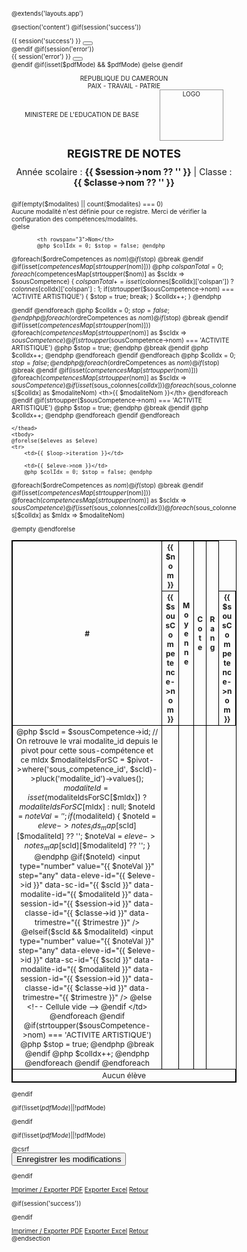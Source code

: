 @extends('layouts.app')

@section('content')
@if(session('success'))
    <div class="alert alert-success alert-dismissible fade show" role="alert">
        {{ session('success') }}
        <button type="button" class="btn-close" data-bs-dismiss="alert" aria-label="Fermer"></button>
    </div>
@endif
@if(session('error'))
    <div class="alert alert-danger alert-dismissible fade show" role="alert">
        {{ session('error') }}
        <button type="button" class="btn-close" data-bs-dismiss="alert" aria-label="Fermer"></button>
    </div>
@endif
@if(isset($pdfMode) && $pdfMode)
    <style>
        @page { size: A4 landscape; margin: 0.7cm; }
        body { font-size: 10px; }
        .registre-table, .registre-table th, .registre-table td {
            border: 1px solid #000;
            border-collapse: collapse;
            font-size: 9px;
            word-break: break-word;
        }
        .registre-table th, .registre-table td {
            padding: 2px 3px;
            text-align: center;
        }
        .header-section {
            text-align: center;
            margin-bottom: 10px;
        }
        .registre-title {
            font-weight: bold;
            font-size: 13px;
            margin: 6px 0;
        }
        .subtitle {
            font-size: 11px;
            margin-bottom: 3px;
        }
        .logo-placeholder {
            width: 70px;
            height: 50px;
            border: 1px solid #999;
            display: inline-block;
            vertical-align: middle;
            margin-left: 15px;
        }
    </style>
@else
    <style>
        .registre-table, .registre-table th, .registre-table td {
            border: 1px solid #000;
            border-collapse: collapse;
            font-size: 12px;
        }
        .registre-table th, .registre-table td {
            padding: 2px 5px;
            text-align: center;
        }
        .header-section {
            text-align: center;
            margin-bottom: 20px;
        }
        .registre-title {
            font-weight: bold;
            font-size: 18px;
            margin: 10px 0;
        }
        .subtitle {
            font-size: 14px;
            margin-bottom: 5px;
        }
        .logo-placeholder {
            width: 100px;
            height: 80px;
            border: 1px solid #999;
            display: inline-block;
            vertical-align: middle;
            margin-left: 30px;
        }
    </style>
@endif
<div class="container" id="registre-pdf">
    <div class="header-section">
        <div>REPUBLIQUE DU CAMEROUN</div>
        <div>PAIX - TRAVAIL - PATRIE</div>
        <div>MINISTERE DE L'EDUCATION DE BASE
            <span class="logo-placeholder">LOGO</span>
        </div>
        <div class="registre-title">REGISTRE DE NOTES</div>
        <div class="subtitle">Année scolaire : <b>{{ $session->nom ?? '' }}</b> | Classe : <b>{{ $classe->nom ?? '' }}</b></div>
    </div>
    @if(empty($modalites) || count($modalites) === 0)
    <div class="alert alert-warning">Aucune modalité n'est définie pour ce registre. Merci de vérifier la configuration des compétences/modalités.</div>
@else
<table class="registre-table" width="100%">
    <thead>
        <tr>
            <th rowspan="3">#</th>
            
            <th rowspan="3">Nom</th>
            @php $colIdx = 0; $stop = false; @endphp
@foreach($ordreCompetences as $nom)
    @if($stop) @break @endif
    @if(isset($competencesMap[strtoupper($nom)]))
        @php
            $colspanTotal = 0;
            foreach($competencesMap[strtoupper($nom)] as $scIdx => $sousCompetence) {
                $colspanTotal += isset($colonnes[$colIdx]['colspan']) ? $colonnes[$colIdx]['colspan'] : 1;
                if(strtoupper($sousCompetence->nom) === 'ACTIVITE ARTISTIQUE') { $stop = true; break; }
                $colIdx++;
            }
        @endphp
        <th colspan="{{ $colspanTotal }}">{{ $nom }}</th>
    @endif
@endforeach
            <th rowspan="3">Moyenne</th>
            <th rowspan="3">Cote</th>
            <th rowspan="3">Rang</th>
        </tr>
        <tr>
            @php $colIdx = 0; $stop = false; @endphp
@foreach($ordreCompetences as $nom)
    @if($stop) @break @endif
    @if(isset($competencesMap[strtoupper($nom)]))
        @foreach($competencesMap[strtoupper($nom)] as $scIdx => $sousCompetence)
            @if(strtoupper($sousCompetence->nom) === 'ACTIVITE ARTISTIQUE')
                <th colspan="{{ isset($colonnes[$colIdx]['colspan']) ? $colonnes[$colIdx]['colspan'] : 1 }}">{{ $sousCompetence->nom }}</th>
                @php $stop = true; @endphp
                @break
            @endif
            <th colspan="{{ isset($colonnes[$colIdx]['colspan']) ? $colonnes[$colIdx]['colspan'] : 1 }}">{{ $sousCompetence->nom }}</th>
            @php $colIdx++; @endphp
        @endforeach
    @endif
@endforeach
        </tr>
        <tr>
            @php $colIdx = 0; $stop = false; @endphp
@foreach($ordreCompetences as $nom)
    @if($stop) @break @endif
    @if(isset($competencesMap[strtoupper($nom)]))
        @foreach($competencesMap[strtoupper($nom)] as $scIdx => $sousCompetence)
            @if(isset($sous_colonnes[$colIdx]))
                @foreach($sous_colonnes[$colIdx] as $modaliteNom)
                    <th>{{ $modaliteNom }}</th>
                @endforeach
            @endif
            @if(strtoupper($sousCompetence->nom) === 'ACTIVITE ARTISTIQUE')
                @php $stop = true; @endphp
                @break
            @endif
            @php $colIdx++; @endphp
        @endforeach
    @endif
@endforeach
        </tr>

    </thead>
    <tbody>
    @forelse($eleves as $eleve)
    <tr>
        <td>{{ $loop->iteration }}</td>
        
        <td>{{ $eleve->nom }}</td>
        @php $colIdx = 0; $stop = false; @endphp
@foreach($ordreCompetences as $nom)
    @if($stop) @break @endif
    @if(isset($competencesMap[strtoupper($nom)]))
        @foreach($competencesMap[strtoupper($nom)] as $scIdx => $sousCompetence)
            @if(isset($sous_colonnes[$colIdx]))
                @foreach($sous_colonnes[$colIdx] as $mIdx => $modaliteNom)
                    <td>
                        @php
                            $scId = $sousCompetence->id;
                            // On retrouve le vrai modalite_id depuis le pivot pour cette sous-compétence et ce mIdx
                            $modaliteIdsForSC = $pivot->where('sous_competence_id', $scId)->pluck('modalite_id')->values();
                            $modaliteId = isset($modaliteIdsForSC[$mIdx]) ? $modaliteIdsForSC[$mIdx] : null;
                            $noteId = $noteVal = '';
                            if ($modaliteId) {
                                $noteId = $eleve->notes_ids_map[$scId][$modaliteId] ?? '';
                                $noteVal = $eleve->notes_map[$scId][$modaliteId] ?? '';
                            }
                        @endphp
                        @if($noteId)
                            <input type="number" value="{{ $noteVal }}" step="any"
    data-eleve-id="{{ $eleve->id }}"
    data-sc-id="{{ $scId }}"
    data-modalite-id="{{ $modaliteId }}"
    data-session-id="{{ $session->id }}"
    data-classe-id="{{ $classe->id }}"
    data-trimestre="{{ $trimestre }}"
/>
                        @elseif($scId && $modaliteId)
                            <input type="number" value="{{ $noteVal }}" step="any"
    data-eleve-id="{{ $eleve->id }}"
    data-sc-id="{{ $scId }}"
    data-modalite-id="{{ $modaliteId }}"
    data-session-id="{{ $session->id }}"
    data-classe-id="{{ $classe->id }}"
    data-trimestre="{{ $trimestre }}"
/>
                        @else
                            <!-- Cellule vide -->
                        @endif
                    </td>
                @endforeach
            @endif
            @if(strtoupper($sousCompetence->nom) === 'ACTIVITE ARTISTIQUE')
                @php $stop = true; @endphp
                @break
            @endif
            @php $colIdx++; @endphp
        @endforeach
    @endif
@endforeach
        <td class="moyenne"></td>
        <td class="cote"></td>
        <td class="rang"></td>
    </tr>
    @empty
    <tr><td colspan="60">Aucun élève</td></tr>
    @endforelse
</tbody>
</table>

@endif

@if(!isset($pdfMode) || !$pdfMode)
<script>
document.addEventListener('DOMContentLoaded', function() {
    // AJAX sauvegarde immédiate des notes
    function showToast(message, success = true) {
        let toast = document.createElement('div');
        toast.className = 'toast align-items-center text-bg-' + (success ? 'success' : 'danger') + ' border-0 position-fixed top-0 end-0 m-3';
        toast.setAttribute('role', 'alert');
        toast.innerHTML = `<div class='d-flex'><div class='toast-body'>${message}</div><button type='button' class='btn-close btn-close-white me-2 m-auto' data-bs-dismiss='toast'></button></div>`;
        document.body.appendChild(toast);
        let bsToast = new bootstrap.Toast(toast, {delay: 2500});
        bsToast.show();
        bsToast._element.addEventListener('hidden.bs.toast', function() { toast.remove(); });
    }
    document.querySelectorAll('.registre-table input[type=number]').forEach(input => {
        console.log('Attachement AJAX sur input', input);
        input.addEventListener('change', function() {
            let el = this;
            let data = el.dataset;
            let valeur = el.value;
            fetch("{{ route('registre.ajaxNote') }}", {
                method: 'POST',
                headers: {
                    'Content-Type': 'application/json',
                    'X-CSRF-TOKEN': document.querySelector('meta[name=csrf-token]').content
                },
                body: JSON.stringify({
                    eleve_id: data.eleveId,
                    sous_competence_id: data.scId,
                    modalite_id: data.modaliteId,
                    session_id: data.sessionId,
                    classe_id: data.classeId,
                    trimestre: data.trimestre,
                    valeur: valeur
                })
            }).then(r=>r.json()).then(res => {
                showToast(res.message, res.success);
                if(res.success && res.note_id) {
                    // Optionnel : mettre à jour l'attribut name si c'était un new_*
                }
            }).catch(()=>{
                showToast('Erreur lors de la sauvegarde', false);
            });
        });
    });
});
</script>
@endif

@if(!isset($pdfMode) || !$pdfMode)
    <form action="{{ route('registre.updateNotes') }}" method="POST">
    <input type="hidden" name="trimestre" value="{{ $trimestre }}">
        @csrf
        <input type="hidden" name="session_id" value="{{ $session->id }}">
        <input type="hidden" name="classe_id" value="{{ $classe->id }}">
        <input type="hidden" name="trimestre" value="{{ $trimestre }}">
        <div class="mt-3">
            <button type="submit" class="btn btn-success">Enregistrer les modifications</button>
        </div>
    </form>
@endif
<div class="mt-4">
    <a href="{{ route('registre.exportPdf', [$session->id, $classe->id, $trimestre]) }}" class="btn btn-primary">Imprimer / Exporter PDF</a>
    <a href="{{ route('registre.exportExcel', [$session->id, $classe->id, $trimestre]) }}" class="btn btn-success ms-2">Exporter Excel</a>
    <a href="{{ route('classes.index') }}" class="btn btn-secondary ms-2">Retour</a>
</div>
</div>
<script>
// Calcul automatique des moyennes, cotes et rangs
document.addEventListener('DOMContentLoaded', function() {
    function getCote(moyenne) {
        if (moyenne >= 16) return 'A';
        if (moyenne >= 14) return 'B';
        if (moyenne >= 12) return 'C';
        if (moyenne >= 10) return 'D';
        if (moyenne > 0) return 'F';
        return '';
    }
    function updateMoyennesEtClassement() {
        let lignes = document.querySelectorAll('.registre-table tbody tr');
        let moyennes = [];
        lignes.forEach((tr, idx) => {
            let notes = Array.from(tr.querySelectorAll('input[type=number]'));
            let total = 0, count = 0;
            notes.forEach(input => {
                let val = parseFloat(input.value);
                if (!isNaN(val)) {
                    total += val;
                    count++;
                }
            });
            let moyenne = count > 0 ? (total / count) : 0;
            moyennes.push({idx, moyenne});
            let cellMoyenne = tr.querySelector('.moyenne');
            let cellCote = tr.querySelector('.cote');
            if (cellMoyenne) cellMoyenne.textContent = moyenne > 0 ? moyenne.toFixed(2) : '';
            if (cellCote) cellCote.textContent = moyenne > 0 ? getCote(moyenne) : '';
        });
        // Classement
        let sorted = [...moyennes].sort((a, b) => b.moyenne - a.moyenne);
        let rangs = Array(moyennes.length).fill(0);
        let lastMoy = null, lastRank = 1;
        sorted.forEach((item, i) => {
            if (lastMoy !== null && item.moyenne < lastMoy) lastRank = i + 1;
            rangs[item.idx] = lastRank;
            lastMoy = item.moyenne;
        });
        lignes.forEach((tr, idx) => {
            let cellRang = tr.querySelector('.rang');
            if (cellRang) cellRang.textContent = rangs[idx] > 0 ? rangs[idx] : '';
        });
    }
    document.querySelectorAll('.registre-table input[type=number]').forEach(input => {
        input.addEventListener('input', updateMoyennesEtClassement);
    });
    updateMoyennesEtClassement();
});
</script>

@if(session('success'))
<script>
document.addEventListener('DOMContentLoaded', function() {
    let toast = document.createElement('div');
    toast.className = 'toast align-items-center text-bg-success border-0 position-fixed top-0 end-0 m-3';
    toast.setAttribute('role', 'alert');
    toast.innerHTML = `<div class='d-flex'><div class='toast-body'>{{ session('success') }}</div><button type='button' class='btn-close btn-close-white me-2 m-auto' data-bs-dismiss='toast'></button></div>`;
    document.body.appendChild(toast);
    let bsToast = new bootstrap.Toast(toast, {delay: 3500});
    bsToast.show();
});
</script>
@endif

<div class="mt-4">
    <a href="{{ route('registre.exportPdf', [$session->id, $classe->id, $trimestre]) }}" class="btn btn-primary">Imprimer / Exporter PDF</a>
    <a href="{{ route('registre.exportExcel', [$session->id, $classe->id, $trimestre]) }}" class="btn btn-success ms-2">Exporter Excel</a>
    <a href="{{ route('classes.index') }}" class="btn btn-secondary ms-2">Retour</a>
</div>
@endsection
